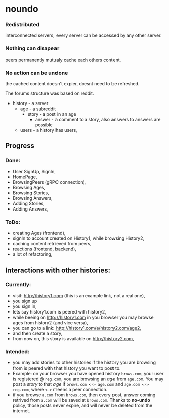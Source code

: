 # noundo

### Redistributed 
interconnected servers, every server can be accessed by any other server.

### Nothing can disapear
peers permanently mutualy cache each others content.

### No action can be undone
the cached content doesn't expier, doesnt need to be refreshed.

The forums structure was based on reddit.
- history - a server
  - age - a subreddit
    - story - a post in an age
      - answer - a comment to a story, also answers to answers are possible
  - users - a history has users,


## Progress

### Done:
- User SignUp, SignIn,
- HomePage,
- BrowsingPeers (gRPC connection),
- Browsing Ages,
- Browsing Stories,
- Browsing Answers,
- Adding Stories,
- Adding Answers,

### ToDo:
- creating Ages (frontend),
- signIn to account created on History1, while browsing History2,
- caching content retrieved from peers,
- reactions (frontend, backend),
- a lot of refactoring,


## Interactions with other histories:

### Currently:
- visit: http://history1.com (this is an example link, not a real one),
- you sign up
- you sign in,
- lets say history1.com is peered with history2,
- while beeing on http://history1.com in you browser you may browse ages from history2 (and vice versa),
- you can go to a link: http://history1.com/a/history2.com/age2,
- and then create a story,
- from now on, this story is available on http://history2.com,


### Intended:
- you may add stories to other histories if the history you are browsing from is peered with that history 
  you want to post to.
- Example: on your browser you have opened history `brows.com`, your user is registered @ `reg.com`,  you 
  are browsing an *age* from `age.com`. You may post a *story* to that *age* if `brows.com <-> age.com` and `age.com <-> reg.com`, where `<->` meens a peer connection.
- if you browse `a.com` from `brows.com`, then every post, answer coming retrived from `a.com` will be saved at `brows.com`. Thanks to **no-undo** policy, those posts never expire, and will never be deleted from the internet.



  


